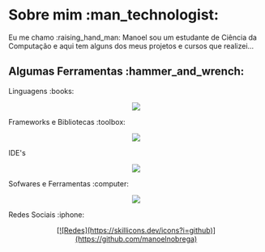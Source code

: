<h1>Sobre mim :man_technologist:</h1>
<p>Eu me chamo :raising_hand_man: Manoel sou um estudante de Ciência da Computação e aqui tem alguns dos meus projetos e cursos que realizei...</p>

<h2>Algumas Ferramentas :hammer_and_wrench:</h2>
<p>Linguagens :books:</p>
<p align="center"> 
  <a href="https://skillicons.dev">
    <img src="https://skillicons.dev/icons?i=py,c,cs,dotnet,mysql,html,md" />
  </a>
</p>
<p>Frameworks e Bibliotecas :toolbox:</p>
<p align="center"> 
  <a href="https://skillicons.dev">
    <img src="https://skillicons.dev/icons?i=dotnet" />
  </a>
</p>
<p>IDE's</p>
<p align="center"> 
  <a href="https://skillicons.dev">
    <img src="https://skillicons.dev/icons?i=visualstudio,vscode,pycharm" />
  </a>
</p>
<p>Sofwares e Ferramentas :computer:</p>
<p align="center"> 
  <a href="https://skillicons.dev">
    <img src="https://skillicons.dev/icons?i=git,windows,linux,graphql,ps,pr&perline=4" />
  </a>
</p>
<p>Redes Sociais :iphone:</p>
<p align="center"> 
  <a href="https://skillicons.dev">
    [![Redes](https://skillicons.dev/icons?i=github)](https://github.com/manoelnobrega)
  </a>
</p>

